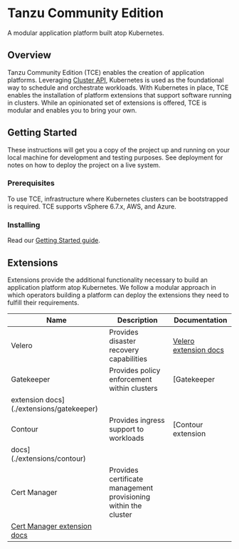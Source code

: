 # Tanzu Community Edition

A modular application platform built atop Kubernetes.

## Overview

Tanzu Community Edition (TCE) enables the creation of application platforms.
Leveraging [Cluster API](https://cluster-api.sigs.k8s.io/), Kubernetes is used
as the foundational way to schedule and orchestrate workloads. With Kubernetes
in place, TCE enables the installation of platform extensions that support
software running in clusters. While an opinionated set of extensions is offered,
TCE is modular and enables you to bring your own.

## Getting Started

These instructions will get you a copy of the project up and running on your local machine for development and testing purposes. See deployment for notes on how to deploy the project on a live system.

### Prerequisites

To use TCE, infrastructure where Kubernetes clusters can be bootstrapped is
required. TCE supports vSphere 6.7.x, AWS, and Azure.

### Installing

Read our [Getting Started guide](docs/gettings-started.md).

## Extensions

Extensions provide the additional functionality necessary to build an application platform atop Kubernetes. We follow a modular approach in which operators building a platform can deploy the extensions they need to fulfill their requirements.

| Name | Description | Documentation |
|------|-------------|---------------|
| Velero | Provides disaster recovery capabilities | [Velero extension docs](./extensions/velero) |
| Gatekeeper | Provides policy enforcement within clusters | [Gatekeeper
extension docs](./extensions/gatekeeper) |
| Contour | Provides ingress support to workloads | [Contour extension
docs](./extensions/contour) |
| Cert Manager | Provides certificate management provisioning within the cluster
| [Cert Manager extension docs](./extensions/cert-manager) |

